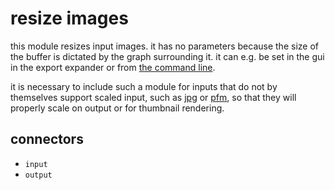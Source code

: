 # resize images

this module resizes input images. it has no parameters because the
size of the buffer is dictated by the graph surrounding it. it can e.g. be set
in the gui in the export expander or from [the command line](../../../cli/readme.md).

it is necessary to include such a module for inputs that do not by themselves support
scaled input, such as [jpg](../i-jpg/readme.md) or [pfm](../i-pfm/readme.md), so
that they will properly scale on output or for thumbnail rendering.

## connectors

* `input`
* `output`
